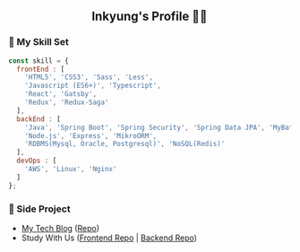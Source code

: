<h2 style="text-align: center;">Inkyung's Profile 👩‍💻</p>

### 🚀 My Skill Set
```javascript
const skill = {
  frontEnd : [
    'HTML5', 'CSS3', 'Sass', 'Less',
    'Javascript (ES6+)', 'Typescript',
    'React', 'Gatsby',
    'Redux', 'Redux-Saga'
  ],
  backEnd : [
    'Java', 'Spring Boot', 'Spring Security', 'Spring Data JPA', 'MyBatis',
    'Node.js', 'Express', 'MikroORM',
    'RDBMS(Mysql, Oracle, Postgresql)', 'NoSQL(Redis)'
  ],
  devOps : [
    'AWS', 'Linux', 'Nginx'
  ]
};
```
### 📃 Side Project
- [My Tech Blog](https://6unhkui.github.io/) ([Repo](https://github.com/6unhkui/6unhkui.github.io))
- Study With Us ([Frontend Repo](https://github.com/6unhkui/study-with-us-front) | [Backend Repo](https://github.com/6unhkui/study-with-us-back))
